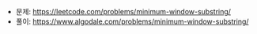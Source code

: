 - 문제: https://leetcode.com/problems/minimum-window-substring/
- 풀이: https://www.algodale.com/problems/minimum-window-substring/
